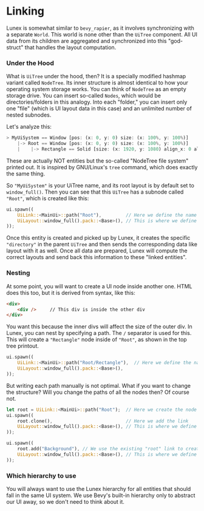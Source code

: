 # Linking

Lunex is somewhat similar to `bevy_rapier`, as it involves synchronizing with a separate `World`. This world is none other than the `UiTree` component. All UI data from its children are aggregated and synchronized into this "god-struct" that handles the layout computation.

### Under the Hood

What is `UiTree` under the hood, then? It is a specially modified hashmap variant called `NodeTree`. Its inner structure is almost identical to how your operating system storage works. You can think of `NodeTree` as an empty storage drive. You can insert so-called `Nodes`, which would be directories/folders in this analogy. Into each "folder," you can insert only one "file" (which is UI layout data in this case) and an unlimited number of nested subnodes.

Let's analyze this:
```rust
> MyUiSystem == Window [pos: (x: 0, y: 0) size: (x: 100%, y: 100%)]
    |-> Root == Window [pos: (x: 0, y: 0) size: (x: 100%, y: 100%)]
    |    |-> Rectangle == Solid [size: (x: 1920, y: 1080) align_x: 0 align_y: 0]
```

These are actually NOT entities but the so-called "NodeTree file system" printed out. It is inspired by GNU/Linux's `tree` command, which does exactly the same thing.

So `"MyUiSystem"` is your UiTree name, and its root layout is by default set to `window_full()`. Then you can see that this `UiTree` has a subnode called `"Root"`, which is created like this:

```rust
ui.spawn((
    UiLink::<MainUi>::path("Root"),         // Here we define the name of the node
    UiLayout::window_full().pack::<Base>(), // This is where we define the layout
));
```

Once this entity is created and picked up by Lunex, it creates the specific `"directory"` in the parent `UiTree` and then sends the corresponding data like layout with it as well. Once all data are prepared, Lunex will compute the correct layouts and send back this information to these "linked entities".

### Nesting

At some point, you will want to create a UI node inside another one. HTML does this too, but it is derived from syntax, like this:
```html
<div>
    <div />     // This div is inside the other div
</div>
```

You want this because the inner divs will affect the size of the outer div. In Lunex, you can nest by specifying a path. The `/` separator is used for this. This will create a `"Rectangle"` node inside of `"Root"`, as shown in the top tree printout.

```rust
ui.spawn((
    UiLink::<MainUi>::path("Root/Rectangle"),  // Here we define the name of the node
    UiLayout::window_full().pack::<Base>(),
));
```

But writing each path manually is not optimal. What if you want to change the structure? Will you change the paths of all the nodes then? Of course not.

```rust
let root = UiLink::<MainUi>::path("Root");  // Here we create the node link and store it
ui.spawn((
    root.clone(),                           // Here we add the link
    UiLayout::window_full().pack::<Base>(), // This is where we define the layout
));

ui.spawn((
    root.add("Background"), // We use the existing "root" link to create a chained link (same as "Root/Background")
    UiLayout::window_full().pack::<Base>(), // This is where we define the layout
));
```

### Which hierarchy to use

You will always want to use the Lunex hierarchy for all entities that should fall in the same UI system. We use Bevy's built-in hierarchy only to abstract our UI away, so we don't need to think about it.